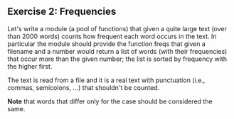 ## Exercise 2: Frequencies

Let's write a module (a pool of functions) that given a quite large text (over than 2000 words) counts how frequent each word occurs in the text. In particular the module should provide the function freqs that given a filename and a number would return a list of words (with their frequencies) that occur more than the given number; the list is sorted by frequency with the higher first.

The text is read from a file and it is a real text with punctuation (i.e., commas, semicolons, ...) that shouldn't be counted.

**Note** that words that differ only for the case should be considered the same.